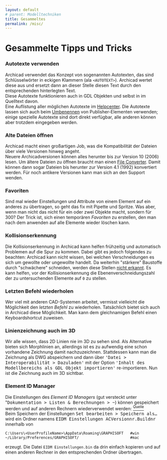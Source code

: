 ```yaml
---
layout: default
# parent: Modelltechniken
title: Gesammeltes
permalink: /misc/
---
```

# Gesammelte Tipps und Tricks

### Autotexte verwenden
Archicad verwendet das Konzept von sogenannten Autotexten, das sind Schlüsselwörter in eckigen Klammern (ala `<AUTOTEXT>`). Archicad wertet diese aus und ersetzt dann an dieser Stelle diesen Text durch den entsprechenden hinterlegten Text.  
Diese Autotexte funktionieren auch in GDL Objekten und selbst in im Quelltext davon.  
Eine Auflistung aller möglichen Autotexte im [Helpcenter](https://helpcenter.graphisoft.de/handbuecher/handbucher-zu-archicad-22/hilfe-zu-archicad-22/dokumentation/bema-ung-und-beschriftung/auto-text/auto-text-kurzbeschreibung/). Die Autotexte lassen sich auch beim [Umbenennen](https://helpcenter.graphisoft.de/handbuecher/handbucher-zu-archicad-22/hilfe-zu-archicad-22/dokumentation/publizieren/publisher/) von Publisher-Elementen verwenden; einige spezielle Autotexte sind dort direkt verfügbar, alle anderen können aber trotzdem eingegeben werden.

### Alte Dateien öffnen
Archicad macht einen großartigen Job, was die Kompatibilität der Dateien über viele Versionen hinweg angeht.  
Neuere Archicadversionen können alles herunter bis zur Version 10 (2006) lesen. Um ältere Dateien zu öffnen braucht man einen [File Converter](https://www.graphisoft.com/downloads/fileconverter.html?_ga=2.61625003.643702453.1581271053-1232179466.1527696442). Damit können dann sogar Dateien bis herunter zur Version 4.1 (1992) konvertiert werden. Für noch antikere Versionen kann man sich an den Support wenden.

### Favoriten
Sind mal wieder Einstellungen und Attribute von einem Element auf ein anderes zu übertragen, so geht das fix mit Pipette und Spritze. Was aber, wenn man nicht das nicht für ein oder zwei Objekte macht, sondern für 300? Der Trick ist, sich einen temporären _Favoriten_ zu erstellen, den man nach dem anwenden auf alle Elemente wieder löschen kann.

### Kollisionserkennung
Die Kollisionserkennung in Archicad kann helfen frühzeitig und automatisch Problemen auf die Spur zu kommen. Dabei gibt es jedoch folgendes zu beachten: Archicad kann nicht wissen, bei welchen Verschneidungen es sich um gewollte oder ungewollte handelt. Da weiterhin "stärkere" Baustoffe durch "schwächere" schneiden, werden diese Stellen [nicht erkannt](https://archicad-talk.graphisoft.com/viewtopic.php?f=20&t=69024). Es kann helfen, vor der Kollisionserkennung die Ebenenverschneidungszahl der zu untersuchenden Elemente auf `0` zu stellen.

### Letzten Befehl wiederholen
Wer viel mit anderen CAD-Systemen arbeitet, vermisst vielleicht die Möglichkeit den _letzten Befehl_ zu wiederholen. Tatsächlich bietet sich auch in Archicad diese Möglichkeit. Man kann dem gleichnamigen Befehl einen Keyboardshortcut zuweisen. 

### Linienzeichnung auch im 3D
Wir alle wissen, dass 2D Linien nie im 3D zu sehen sind. Als Alternative bieten sich Morphlinien an, allerdings ist es zu aufwendig eine schon vorhandene Zeichnung damit nachzuzeichnen. Stattdessen kann man die Zeichnung als DWG abspeichern und dann über <samp>'Datei > Interoperabilität > Dazuladen'</samp> mit der Option <samp>'Inhalt des Modellbereichs als GDL Objekt importieren'</samp> re-importieren. Nun ist die Zeichnung auch im 3D sichtbar.

### Element ID Manager
Die Einstellungen des _Element ID Managers_ (gut versteckt unter "<samp>Dokumentation > Listen & Berechnungen > ~</samp>) können gespeichert werden und auf anderen Rechnern wiederverwendet werden: [<sup>Quelle</sup>](https://archicad-talk.graphisoft.com/viewtopic.php?f=34&t=69156)  
Beim Speichern der Einstellungen <samp>Set bearbeiten > Speichern als…</samp> wird ein Ordner namens <samp>EIDM Einstellungen ACVersionnr.Buildnr</samp> innerhalb von
```
C:\Users\<UserProfileName>\AppData\Roaming\GRAPHISOFT   #win
~/Library/Preferences/GRAPHISOFT/                       #mac
```
erzeugt. Die Datei `EIDM Einstellungen.bin` da drin einfach kopieren und auf einen anderen Rechner in den entsprechenden Ordner übertragen.

